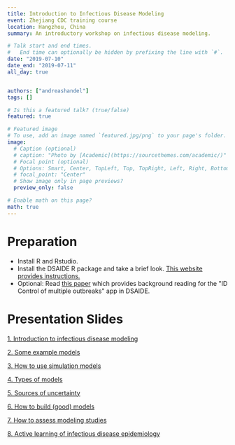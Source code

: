 ```yaml
---
title: Introduction to Infectious Disease Modeling
event: Zhejiang CDC training course
location: Hangzhou, China
summary: An introductory workshop on infectious disease modeling.

# Talk start and end times.
#   End time can optionally be hidden by prefixing the line with `#`.
date: "2019-07-10"
date_end: "2019-07-11"
all_day: true


authors: ["andreashandel"]
tags: []

# Is this a featured talk? (true/false)
featured: true

# Featured image
# To use, add an image named `featured.jpg/png` to your page's folder. 
image:
  # Caption (optional)
  # caption: "Photo by [Academic](https://sourcethemes.com/academic/)"
  # Focal point (optional)
  # Options: Smart, Center, TopLeft, Top, TopRight, Left, Right, BottomLeft, Bottom, BottomRight
  # focal_point: "Center"
  # Show image only in page previews?
  preview_only: false

# Enable math on this page?
math: true
---
```


# Preparation

* Install R and Rstudio.
* Install the DSAIDE R package and take a brief look. [This website provides instructions.](https://ahgroup.github.io/DSAIDE/)
* Optional: Read [this paper](http://handelgroup.uga.edu/publication/handel07prsb/) which provides background reading for the "ID Control of multiple outbreaks" app in DSAIDE.


# Presentation Slides 

[1. Introduction to infectious disease modeling](/files/presentations/1_Modeling_Introduction.html)

[2. Some example models](/files/presentations/2_Modeling_ExampleModels.html)

[3. How to use simulation models](/files/presentations/3_Modeling_UseCases.html)

[4. Types of models](/files/presentations/4_Modeling_ModelTypes.html)

[5. Sources of uncertainty](/files/presentations/5_Modeling_Uncertainty.html)

[6. How to build (good) models](/files/presentations/6_Modeling_ModelingProcess.html)

[7. How to assess modeling studies](/files/presentations/7_Modeling_ModelAssessment.html)

[8. Active learning of infectious disease epidemiology](/files/presentations/8_Modeling_Activity.html)

